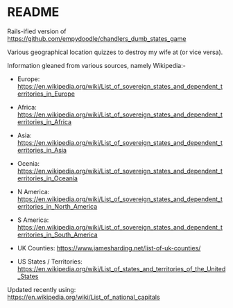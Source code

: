 # README

Rails-ified version of https://github.com/empydoodle/chandlers_dumb_states_game

Various geographical location quizzes to destroy my wife at (or vice versa).

Information gleaned from various sources, namely Wikipedia:-

+ Europe: https://en.wikipedia.org/wiki/List_of_sovereign_states_and_dependent_territories_in_Europe
+ Africa: https://en.wikipedia.org/wiki/List_of_sovereign_states_and_dependent_territories_in_Africa
+ Asia: https://en.wikipedia.org/wiki/List_of_sovereign_states_and_dependent_territories_in_Asia
+ Ocenia: https://en.wikipedia.org/wiki/List_of_sovereign_states_and_dependent_territories_in_Oceania
+ N America: https://en.wikipedia.org/wiki/List_of_sovereign_states_and_dependent_territories_in_North_America
+ S America: https://en.wikipedia.org/wiki/List_of_sovereign_states_and_dependent_territories_in_South_America

+ UK Counties: https://www.jamesharding.net/list-of-uk-counties/
+ US States / Territories: https://en.wikipedia.org/wiki/List_of_states_and_territories_of_the_United_States

Updated recently using: https://en.wikipedia.org/wiki/List_of_national_capitals
